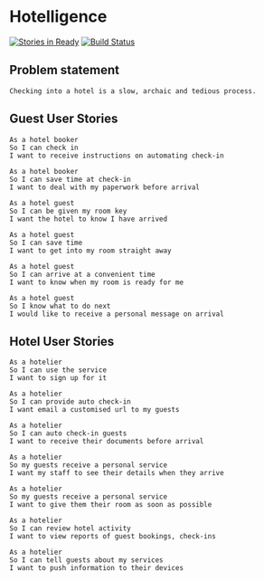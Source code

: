 Hotelligence
===================

[![Stories in Ready](https://badge.waffle.io/Wynndow/hotel_check_in.png?label=ready&title=Ready)](https://waffle.io/Wynndow/hotel_check_in)
[![Build Status](https://travis-ci.org/Wynndow/hotel_check_in.svg?branch=master)](https://travis-ci.org/Wynndow/hotel_check_in)

Problem statement
-------

```
Checking into a hotel is a slow, archaic and tedious process.
```

Guest User Stories
-----
```
As a hotel booker
So I can check in
I want to receive instructions on automating check-in

As a hotel booker
So I can save time at check-in
I want to deal with my paperwork before arrival

As a hotel guest
So I can be given my room key
I want the hotel to know I have arrived

As a hotel guest
So I can save time
I want to get into my room straight away

As a hotel guest
So I can arrive at a convenient time
I want to know when my room is ready for me

As a hotel guest
So I know what to do next
I would like to receive a personal message on arrival
```

Hotel User Stories
-----

```
As a hotelier
So I can use the service
I want to sign up for it

As a hotelier
So I can provide auto check-in
I want email a customised url to my guests

As a hotelier
So I can auto check-in guests
I want to receive their documents before arrival

As a hotelier
So my guests receive a personal service
I want my staff to see their details when they arrive

As a hotelier
So my guests receive a personal service
I want to give them their room as soon as possible

As a hotelier
So I can review hotel activity
I want to view reports of guest bookings, check-ins

As a hotelier
So I can tell guests about my services
I want to push information to their devices
```
